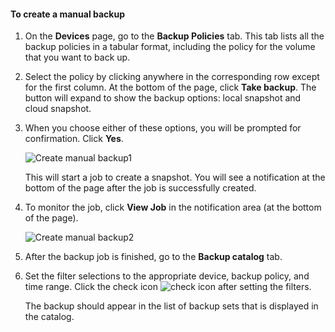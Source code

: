 <!--author=SharS last changed: 9/17/15-->

#### To create a manual backup
1. On the **Devices** page, go to the **Backup Policies** tab. This tab lists all the backup policies in a tabular format, including the policy for the volume that you want to back up.
2. Select the policy by clicking anywhere in the corresponding row except for the first column. At the bottom of the page, click **Take backup**. The button will expand to show the backup options: local snapshot and cloud snapshot. 
3. When you choose either of these options, you will be prompted for confirmation. Click **Yes**. 
   
    ![Create manual backup1](./media/storsimple-create-manual-backup-gov/HCS_CreateManualBackup1-gov-include.png)
   
    This will start a job to create a snapshot. You will see a notification at the bottom of the page after the job is successfully created.
4. To monitor the job, click **View Job** in the notification area (at the bottom of the page). 
   
    ![Create manual backup2](./media/storsimple-create-manual-backup-gov/HCS_CreateManualBackup2-gov-include.png)
5. After the backup job is finished, go to the **Backup catalog** tab.
6. Set the filter selections to the appropriate device, backup policy, and time range. Click the check icon ![check icon](./media/storsimple-create-manual-backup/HCS_CheckIcon-include.png) after setting the filters.
   
   The backup should appear in the list of backup sets that is displayed in the catalog.

